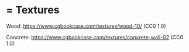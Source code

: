 # = Textures

Wood: https://www.cgbookcase.com/textures/wood-10/ (CC0 1.0)

Concrete: https://www.cgbookcase.com/textures/concrete-wall-02 (CC0 1.0)